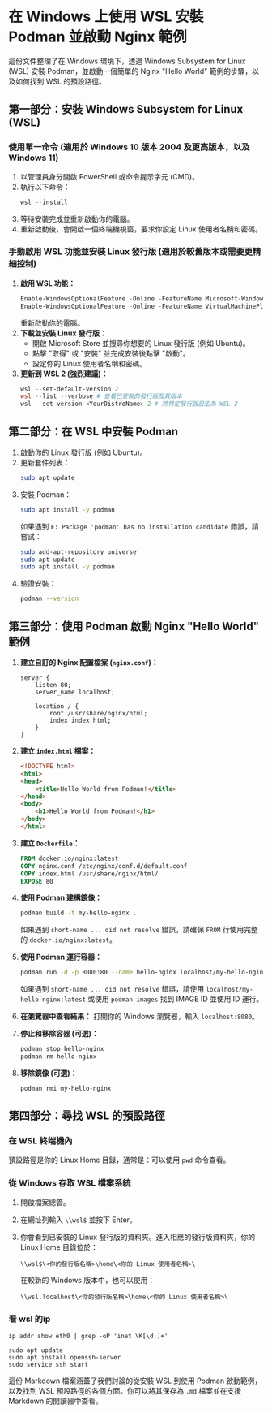 # 在 Windows 上使用 WSL 安裝 Podman 並啟動 Nginx 範例

這份文件整理了在 Windows 環境下，透過 Windows Subsystem for Linux (WSL) 安裝 Podman，並啟動一個簡單的 Nginx "Hello World" 範例的步驟，以及如何找到 WSL 的預設路徑。

## 第一部分：安裝 Windows Subsystem for Linux (WSL)

### 使用單一命令 (適用於 Windows 10 版本 2004 及更高版本，以及 Windows 11)

1.  以管理員身分開啟 PowerShell 或命令提示字元 (CMD)。
2.  執行以下命令：
    ```powershell
    wsl --install
    ```
3.  等待安裝完成並重新啟動你的電腦。
4.  重新啟動後，會開啟一個終端機視窗，要求你設定 Linux 使用者名稱和密碼。

### 手動啟用 WSL 功能並安裝 Linux 發行版 (適用於較舊版本或需要更精細控制)

1.  **啟用 WSL 功能：**
    ```powershell
    Enable-WindowsOptionalFeature -Online -FeatureName Microsoft-Windows-Subsystem-Linux
    Enable-WindowsOptionalFeature -Online -FeatureName VirtualMachinePlatform
    ```
    重新啟動你的電腦。
2.  **下載並安裝 Linux 發行版：**
    * 開啟 Microsoft Store 並搜尋你想要的 Linux 發行版 (例如 Ubuntu)。
    * 點擊 "取得" 或 "安裝" 並完成安裝後點擊 "啟動"。
    * 設定你的 Linux 使用者名稱和密碼。
3.  **更新到 WSL 2 (強烈建議)：**
    ```powershell
    wsl --set-default-version 2
    wsl --list --verbose # 查看已安裝的發行版及其版本
    wsl --set-version <YourDistroName> 2 # 將特定發行版設定為 WSL 2
    ```

## 第二部分：在 WSL 中安裝 Podman

1.  啟動你的 Linux 發行版 (例如 Ubuntu)。
2.  更新套件列表：
    ```bash
    sudo apt update
    ```
3.  安裝 Podman：
    ```bash
    sudo apt install -y podman
    ```
    如果遇到 `E: Package 'podman' has no installation candidate` 錯誤，請嘗試：
    ```bash
    sudo add-apt-repository universe
    sudo apt update
    sudo apt install -y podman
    ```
4.  驗證安裝：
    ```bash
    podman --version
    ```

## 第三部分：使用 Podman 啟動 Nginx "Hello World" 範例

1.  **建立自訂的 Nginx 配置檔案 (`nginx.conf`)：**
    ```nginx
    server {
        listen 80;
        server_name localhost;

        location / {
            root /usr/share/nginx/html;
            index index.html;
        }
    }
    ```

2.  **建立 `index.html` 檔案：**
    ```html
    <!DOCTYPE html>
    <html>
    <head>
        <title>Hello World from Podman!</title>
    </head>
    <body>
        <h1>Hello World from Podman!</h1>
    </body>
    </html>
    ```

3.  **建立 `Dockerfile`：**
    ```dockerfile
    FROM docker.io/nginx:latest
    COPY nginx.conf /etc/nginx/conf.d/default.conf
    COPY index.html /usr/share/nginx/html/
    EXPOSE 80
    ```

4.  **使用 Podman 建構鏡像：**
    ```bash
    podman build -t my-hello-nginx .
    ```
    如果遇到 `short-name ... did not resolve` 錯誤，請確保 `FROM` 行使用完整的 `docker.io/nginx:latest`。

5.  **使用 Podman 運行容器：**
    ```bash
    podman run -d -p 8080:80 --name hello-nginx localhost/my-hello-nginx:latest
    ```
    如果遇到 `short-name ... did not resolve` 錯誤，請使用 `localhost/my-hello-nginx:latest` 或使用 `podman images` 找到 IMAGE ID 並使用 ID 運行。

6.  **在瀏覽器中查看結果：** 打開你的 Windows 瀏覽器，輸入 `localhost:8080`。

7.  **停止和移除容器 (可選)：**
    ```bash
    podman stop hello-nginx
    podman rm hello-nginx
    ```

8.  **移除鏡像 (可選)：**
    ```bash
    podman rmi my-hello-nginx
    ```

## 第四部分：尋找 WSL 的預設路徑

### 在 WSL 終端機內

預設路徑是你的 Linux Home 目錄，通常是：可以使用 `pwd` 命令查看。

### 從 Windows 存取 WSL 檔案系統

1.  開啟檔案總管。
2.  在網址列輸入 `\\wsl$` 並按下 Enter。
3.  你會看到已安裝的 Linux 發行版的資料夾。進入相應的發行版資料夾，你的 Linux Home 目錄位於：

    ```
    \\wsl$\<你的發行版名稱>\home\<你的 Linux 使用者名稱>\
    ```

    在較新的 Windows 版本中，也可以使用：

    ```
    \\wsl.localhost\<你的發行版名稱>\home\<你的 Linux 使用者名稱>\
    ```
### 看 wsl 的ip
```aiexclude
ip addr show eth0 | grep -oP 'inet \K[\d.]+'

sudo apt update
sudo apt install openssh-server
sudo service ssh start
```

這份 Markdown 檔案涵蓋了我們討論的從安裝 WSL 到使用 Podman 啟動範例，以及找到 WSL 預設路徑的各個方面。你可以將其保存為 `.md` 檔案並在支援 Markdown 的閱讀器中查看。
